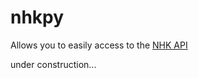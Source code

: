 # nhkpy

Allows you to easily access to the [NHK API](http://api-portal.nhk.or.jp/)

under construction...
